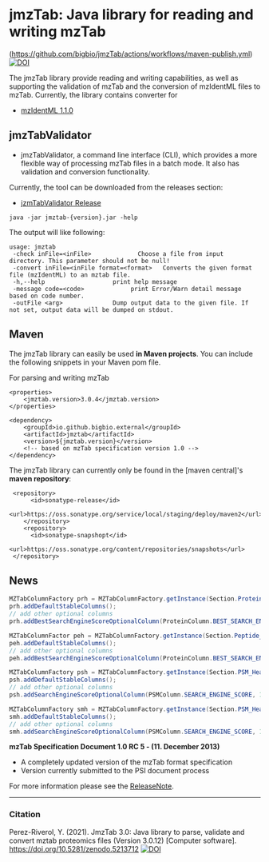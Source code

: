# jmzTab: Java library for reading and writing mzTab

(https://github.com/bigbio/jmzTab/actions/workflows/maven-publish.yml) [![DOI](https://zenodo.org/badge/288845299.svg)](https://zenodo.org/badge/latestdoi/288845299)

The jmzTab library provide reading and writing capabilities, as well as supporting the validation of mzTab and the conversion of mzIdentML files to mzTab. Currently, the library contains converter for

  * [mzIdentML 1.1.0](http://www.psidev.info/sites/default/files/mzIdentML1.1.0.xsd)

## jmzTabValidator

  * jmzTabValidator, a command line interface (CLI), which provides a more flexible way of processing mzTab files in a batch mode. It also has validation and conversion functionality.

Currently, the tool can be downloaded from the releases section:

  * [jzmTabValidator Release](https://github.com/bigbio/jmzTab/releases/tag/v3.0.10)

```
java -jar jmztab-{version}.jar -help
```
The output will like following:
```
usage: jmztab
 -check inFile=<inFile>             Choose a file from input directory. This parameter should not be null!
 -convert inFile=<inFile format=<format>   Converts the given format file (mzIdentML) to an mztab file.
 -h,--help                   print help message
 -message code=<code>             print Error/Warn detail message based on code number.
 -outFile <arg>              Dump output data to the given file. If not set, output data will be dumped on stdout.
```

## Maven

The jmzTab library can easily be used **in Maven projects**. You can include the following snippets in your Maven pom file.

For parsing and writing mzTab

```
<properties>
    <jmztab.version>3.0.4</jmztab.version>
</properties>

<dependency>
    <groupId>io.github.bigbio.external</groupId>
    <artifactId>jmztab</artifactId>
    <version>${jmztab.version}</version>
    <!-- based on mzTab specification version 1.0 -->
</dependency>
```

The jmzTab library can currently only be found in the [maven central]'s **maven repository**:

```
 <repository>
      <id>sonatype-release</id>
      <url>https://oss.sonatype.org/service/local/staging/deploy/maven2</url>
    </repository>
    <repository>
      <id>sonatype-snapshopt</id>
      <url>https://oss.sonatype.org/content/repositories/snapshots</url>
 </repository>
```


## News

``` java
MZTabColumnFactory prh = MZTabColumnFactory.getInstance(Section.Protein_Header);
prh.addDefaultStableColumns();
// add other optional columns
prh.addBestSearchEngineScoreOptionalColumn(ProteinColumn.BEST_SEARCH_ENGINE_SCORE, 1);

MZTabColumnFactor peh = MZTabColumnFactory.getInstance(Section.Peptide_Header);
peh.addDefaultStableColumns();
// add other optional columns
peh.addBestSearchEngineScoreOptionalColumn(ProteinColumn.BEST_SEARCH_ENGINE_SCORE, 1);

MZTabColumnFactory psh = MZTabColumnFactory.getInstance(Section.PSM_Header);
psh.addDefaultStableColumns();
// add other optional columns
psh.addSearchEngineScoreOptionalColumn(PSMColumn.SEARCH_ENGINE_SCORE, 1, null);

MZTabColumnFactory smh = MZTabColumnFactory.getInstance(Section.PSM_Header);
smh.addDefaultStableColumns();
// add other optional columns
smh.addSearchEngineScoreOptionalColumn(PSMColumn.SEARCH_ENGINE_SCORE, 1, null);
```

**mzTab Specification Document 1.0 RC 5 - (11. December 2013)**
  * A completely updated version of the mzTab format specification
  * Version currently submitted to the PSI document process

For more information please see the [ReleaseNote](https://github.com/PRIDE-Utilities/jmzTab/wiki/jmztab-ReleaseNotes).


---

### Citation

Perez-Riverol, Y. (2021). JmzTab 3.0: Java library to parse, validate and convert mztab proteomics files (Version 3.0.12) [Computer software]. https://doi.org/10.5281/zenodo.5213712 [![DOI](https://zenodo.org/badge/288845299.svg)](https://zenodo.org/badge/latestdoi/288845299)

